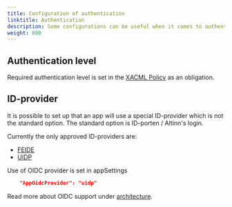 ```yaml
---
title: Configuration of authentication
linktitle: Authentication
description: Some configurations can be useful when it comes to authentication
weight: 800
---
```



## Authentication level

Required authentication level is set in the [XACML Policy](../authorization/) as an obligation.

## ID-provider

It is possible to set up that an app will use a special ID-provider which is not the standard option. The standard option is ID-porten / Altinn's login.  

Currently the only approved ID-providers are:

- [FEIDE](https://www.feide.no/)
- [UIDP](https://www.udir.no/verktoy/uidp/)

Use of OIDC provider is set in appSettings

```json
    "AppOidcProvider": "uidp"
```


Read more about OIDC support under [architecture](/technology/architecture/capabilities/runtime/security/authentication/oidcproviders/).


